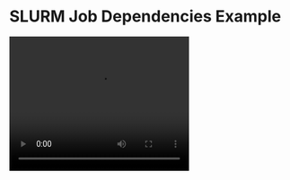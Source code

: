 # SLURM Job Dependencies Example
<html>
<body>
<video width="320" height="240" controls>
  <source src="volcano.mp4" type="video/mp4">
  Your browser does not support the video tag.
</video>

</body>
</html>
